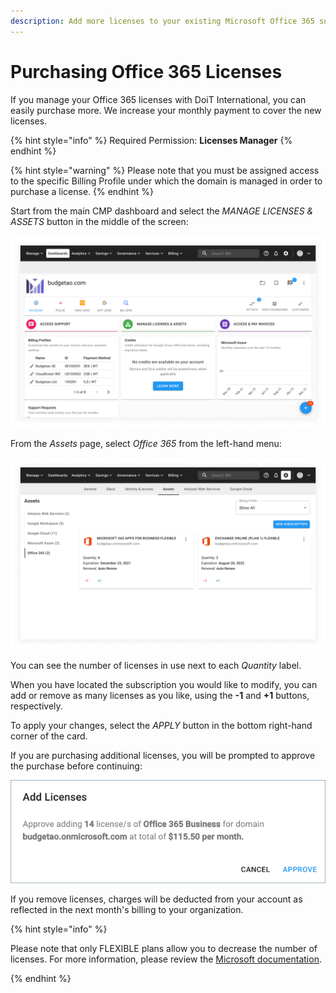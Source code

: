 ```yaml
---
description: Add more licenses to your existing Microsoft Office 365 subscriptions.
---
```


# Purchasing Office 365 Licenses

If you manage your Office 365 licenses with DoiT International, you can easily purchase more. We increase your monthly payment to cover the new licenses.

{% hint style="info" %}
Required Permission: **Licenses Manager**
{% endhint %}

{% hint style="warning" %}
Please note that you must be assigned access to the specific Billing Profile under which the domain is managed in order to purchase a license.
{% endhint %}

Start from the main CMP dashboard and select the _MANAGE LICENSES & ASSETS_ button in the middle of the screen:

![A screenshot of the CMP dashboard](../.gitbook/assets/cmp-dashboard.png)

From the _Assets_ page, select _Office 365_ from the left-hand menu:

![A screenshot of the CMP dashboard](../.gitbook/assets/cmp-ms-office-365.png)

You can see the number of licenses in use next to each _Quantity_ label.

When you have located the subscription you would like to modify, you can add or remove as many licenses as you like, using the **-1** and **+1** buttons, respectively.

To apply your changes, select the _APPLY_ button in the bottom right-hand corner of the card.

If you are purchasing additional licenses, you will be prompted to approve the purchase before continuing:

![A screenshot showing you the location of the Approve option](../.gitbook/assets/cmp-office-license.png)

If you remove licenses, charges will be deducted from your account as reflected in the next month's billing to your organization.

{% hint style="info" %}

Please note that only FLEXIBLE plans allow you to decrease the number of licenses. For more information, please review the [Microsoft documentation](https://docs.microsoft.com/en-us/office365/admin/subscriptions-and-billing/buy-licenses?view=o365-worldwide).

{% endhint %}
